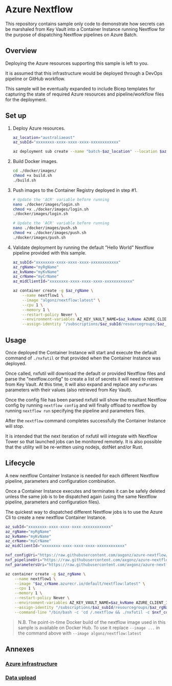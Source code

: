 # Azure Nextflow

This repository contains sample only code to demonstrate how secrets can be marshaled from Key Vault into a Container Instance running Nextflow for the purpose of dispatching Nextflow pipelines on Azure Batch.

## Overview

Deploying the Azure resources supporting this sample is left to you.

It is assumed that this infrastructure would be deployed through a DevOps pipeline or GitHub workflow. 

This sample will be eventually expanded to include Bicep templates for capturing the state of required Azure resources and pipeline/workflow files for the deployment.

## Set up

1. Deploy Azure resources.

    ``` bash
    az_location="australiaeast"
    az_subId="xxxxxxxx-xxxx-xxxx-xxxx-xxxxxxxxxxxx"

    az deployment sub create --name "batch-$az_location" --location $az_location --subscription $az_subId --template-file ./azure/templates/main.bicep
    ```

1. Build Docker images.

    ``` bash
    cd ./docker/images/
    chmod +x build.sh
    ./build.sh
    ```

1. Push images to the Container Registry deployed in step #1.

    ``` bash
    # Update the 'ACR' variable before running
    nano ./docker/images/login.sh
    chmod +x ./docker/images/login.sh
    ./docker/images/login.sh

    # Update the 'ACR' variable before running
    nano ./docker/images/push.sh
    chmod +x ./docker/images/push.sh
    ./docker/images/push.sh
    ```

1. Validate deployment by running the default "Hello World" Nextflow pipeline provided with this sample.

    ``` bash
    az_subId="xxxxxxxx-xxxx-xxxx-xxxx-xxxxxxxxxxxx"
    az_rgName="myRgName"
    az_kvName="myKvName"
    az_crName="myCrName"
    az_midClientId="xxxxxxxx-xxxx-xxxx-xxxx-xxxxxxxxxxxx"

    az container create -g $az_rgName \
        --name nextflow1 \
        --image "algonz/nextflow:latest" \
        --cpu 1 \
        --memory 1 \
        --restart-policy Never \
        --environment-variables AZ_KEY_VAULT_NAME=$az_kvName AZURE_CLIENT_ID=$az_midClientId \
        --assign-identity "/subscriptions/$az_subId/resourcegroups/$az_rgName/providers/Microsoft.ManagedIdentity/userAssignedIdentities/nextflowmid"
    ```

## Usage

Once deployed the Container Instance will start and execute the default command of `./nxfutil` or that provided when the Container Instance was deployed.

Once called, nxfutil will download the default or provided Nextflow files and parse the "nextflow.config" to create a list of secrets it will need to retrieve from Key Vault. At this time, it will also expand and replace any `exParams` parameters with their values (also retrieved from Key Vault).

Once the config file has been parsed nxfutil will show the resultant Nextflow config by running `nextflow config` and will finally offload to nextflow by running `nextflow run` specifying the pipeline and parameters files.

After the `nextflow` command completes successfully the Container Instance will stop. 

It is intended that the next iteration of nxfutil will integrate with Nextflow Tower so that launched jobs can be monitored remotely. It is also possible that the utility will be re-written using nodejs, dotNet and/or Rust.

## Lifecycle

A new nextflow Container Instance is needed for each different Nextflow pipeline, parameters and configuration combination.

Once a Container Instance executes and terminates it can be safely deleted unless the same job is to be dispatched again (using the same Nextflow pipeline, parameters and configuration files).

The quickest way to dispatched different Nextflow jobs is to use the Azure Cli to create a new nextflow Container Instance.

``` bash
az_subId="xxxxxxxx-xxxx-xxxx-xxxx-xxxxxxxxxxxx"
az_rgName="myRgName"
az_kvName="myKvName"
az_crName="myCrName"
az_midClientId="xxxxxxxx-xxxx-xxxx-xxxx-xxxxxxxxxxxx"

nxf_configUri="https://raw.githubusercontent.com/axgonz/azure-nextflow/main/nextflow/pipelines/nextflow.config"
nxf_pipelineUri="https://raw.githubusercontent.com/axgonz/azure-nextflow/main/nextflow/pipelines/helloWorld/pipeline.nf"
nxf_parametersUri="https://raw.githubusercontent.com/axgonz/azure-nextflow/main/nextflow/pipelines/helloWorld/parameters.json"

az container create -g $az_rgName \
    --name nextflow1 \
    --image "$az_crName.azurecr.io/default/nextflow:latest" \
    --cpu 1 \
    --memory 1 \
    --restart-policy Never \
    --environment-variables AZ_KEY_VAULT_NAME=$az_kvName AZURE_CLIENT_ID=$az_midClientId \
    --assign-identity "/subscriptions/$az_subId/resourcegroups/$az_rgName/providers/Microsoft.ManagedIdentity/userAssignedIdentities/nextflowmid" \
    --command-line "/bin/bash -c 'cd /.nextflow && ./nxfutil -c $nxf_configUri -p $nxf_pipelineUri -a $nxf_parametersUri'"
```

> N.B. The point-in-time Docker build of the nextflow image used in this sample is available on Docker Hub. To use it replace `--image ...` in the command above with `--image algonz/nextflow:latest`

## Annexes

### [Azure infrastructure](./doc/AzureInfrastructure.md)

### [Data upload](./doc/DataUpload.md)
